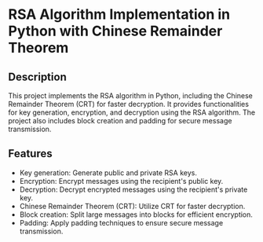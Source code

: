 # RSA Algorithm Implementation in Python with Chinese Remainder Theorem

## Description
This project implements the RSA algorithm in Python, including the Chinese Remainder Theorem (CRT) for faster decryption. It provides functionalities for key generation, encryption, and decryption using the RSA algorithm. The project also includes block creation and padding for secure message transmission.

## Features
- Key generation: Generate public and private RSA keys.
- Encryption: Encrypt messages using the recipient's public key.
- Decryption: Decrypt encrypted messages using the recipient's private key.
- Chinese Remainder Theorem (CRT): Utilize CRT for faster decryption.
- Block creation: Split large messages into blocks for efficient encryption.
- Padding: Apply padding techniques to ensure secure message transmission.
